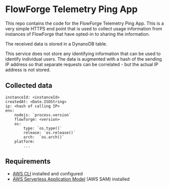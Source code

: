 # FlowForge Telemetry Ping App

This repo contains the code for the FlowForge Telemetry Ping App. This
is a very simple HTTPS end point that is used to collect usage information
from instances of FlowForge that have opted-in to sharing the information.

The received data is stored in a DynanoDB table.

This service does not store any identifying information that can be used
to identify individual users. The data is augmented with a hash of the sending IP address so that separate requests can be correlated - but the
actual IP address is not stored.

## Collected data

```
instanceId: <instanceId>
createdAt: <Date.ISOString>
ip: <hash of calling IP>
env:
    nodejs: `process.version`
    flowforge: <version>
    os:
        type: `os.type()`
        release: `os.release()`
        arch:  `os.arch()`
    platform:
        ...
```

## Requirements

* [AWS CLI](https://docs.aws.amazon.com/cli/latest/userguide/install-cliv2.html) installed and configured
* [AWS Serverless Application Model](https://docs.aws.amazon.com/serverless-application-model/latest/developerguide/serverless-sam-cli-install.html) (AWS SAM) installed
